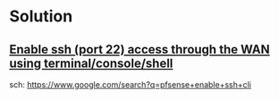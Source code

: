 # Solution
## [Enable ssh (port 22) access through the WAN using terminal/console/shell](https://serverfault.com/questions/1066358/pfsense-enable-ssh-port-22-access-through-the-wan-using-terminal-console-she)


sch: https://www.google.com/search?q=pfsense+enable+ssh+cli